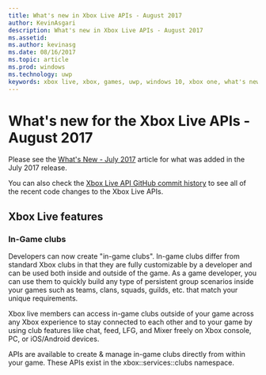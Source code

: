 ```yaml
---
title: What's new in Xbox Live APIs - August 2017
author: KevinAsgari
description: What's new in Xbox Live APIs - August 2017
ms.assetid:
ms.author: kevinasg
ms.date: 08/16/2017
ms.topic: article
ms.prod: windows
ms.technology: uwp
keywords: xbox live, xbox, games, uwp, windows 10, xbox one, what's new, august 2017
---
```


# What's new for the Xbox Live APIs - August 2017

Please see the [What's New - July 2017](1707-whats-new.md) article for what was added in the July 2017 release.

You can also check the [Xbox Live API GitHub commit history](https://github.com/Microsoft/xbox-live-api/commits/master) to see all of the recent code changes to the Xbox Live APIs.

## Xbox Live features

### In-Game clubs

Developers can now create "in-game clubs". In-game clubs differ from standard Xbox clubs in that they are fully customizable by a developer and can be used both inside and outside of the game. As a game developer, you can use them to quickly build any type of persistent group scenarios inside your games such as teams, clans, squads, guilds, etc. that match your unique requirements.

Xbox live members can access in-game clubs outside of your game across any Xbox experience to stay connected to each other and to your game by using club features like chat, feed, LFG, and Mixer freely on Xbox console, PC, or iOS/Android devices.

APIs are available to create & manage in-game clubs directly from within your game. These APIs exist in the xbox::services::clubs namespace.
